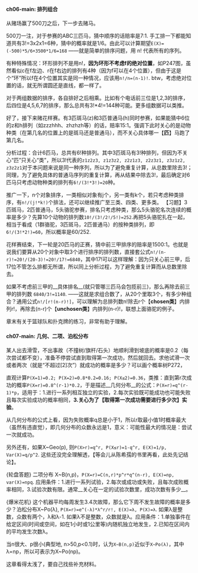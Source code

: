 #### ch06-main: 排列组合

从赌场赢了500刀之后，下一步去赌马。

500刀一注，对于参赛的ABC三匹马，猜中顺序的话赔率是7:1. 手工排一下都能知道共有3!=3x2x1=6种，猜中的概率就是1/6。由此可以计算期望```E(X)=(-500)*5/6+3500*1/6=168``` ——就是简单的排序问题，用 n! 代表所有的序列。

有种特殊情况：环形排列不是用n!，__因为环形不考虑f的绝对位置__，如P247图，虽然看似c在f左边、r在f右边的排列有4种（因为f可以在4个位置），但由于这是个“环”所以f在4个位置其实是同一种情况，应该用```n!/n=(n-1)!```. btw，考虑绝对位置的话，就无所谓圆还是直线，都一样了。

对于两组数据的排序，各自排好之后相乘。比如有个电话前三位是1,2,3的排序，后四位是4,5,6,7的排序，那么总共有3!*4!=144种可能。更多组数据可以类推。

好了，接下来赌花样赛。有3匹斑马(z)和3匹普通马(h)同时参赛，如果能猜中6位的z和h排列（如zzzhhh、zhzhzh等）的话，赔率15:1。强调下此时关心的是动物种类（在第几名的位置上的是斑马还是普通马），而不关心具体哪一【__匹__】马跑了第几名。

分析过程：合计6匹马，总共有6!种排列。其中3匹斑马有3!种排列，但因为不关心“匹”只关心“类”，所以3!代表的```z1z2z3, z1z3z2, z2z1z3, z2z3z1, z3z1z2, z3z2z1```对于本问题来说是同一种序列，所以为了避免重复计算，从总数里除去3!；同理，为了避免具体的普通马序列的重复计算，再从结果中除去3!，最后确定对6匹马只考虑动物种类的排列有```6!/(3!*3!)=20```种。

推广一下，n个对象排序，一类相似对象有j个，另一类有k个，若只考虑种类排序，有```n!/(j!*k!)```个排法，还可以继续推广至三类、四类、更多类。
【习题】3匹斑马，2匹普通马，5头骆驼参赛，排名只考虑种类，那么5头骆驼名次连续的概率是多少？先算10个动物的排列数```10!/(3!/2!/5!)=252```.再把5头骆驼扎在一起，相当于看成（1群骆驼，3匹斑马，2匹普通马）的按种类排列，即```6!/(3!*2!)=60```，所以概率是60/252.

花样赛结束，下一轮是20匹马的正赛，猜中前三甲排序的赔率是1500:1。也就是说我们要算从20个对象中取3个进行排序的排列数，直接套公式```n!/(n-r)!=20!/(20-3)!=20!/17!=6840```，其中17!可以这样理解：因为只关心前三甲，后17位不管怎么排都无所谓，所以同上分析过程，为了避免重复计算而从总数里除去。
  
如果不考虑前三甲的__具体排名__(就只管哪三匹马会包揽前三)，那么再除去前三甲的排列数 ```6840/3!=1140```. ——这就是求组合数了，从20个里取3个，有多少种组合？通用公式```n!/[r!(n-r)!]```，可以理解为总排列数n!除去r个【__chosen类__】内排列r!，再除去(n-r)个【__unchosen类__】内排列(n-r)!，联想上面骆驼的例子。

章末有关于篮球队和扑克牌的练习，非常有助于理解。

#### ch07-main: 几何、二项、泊松分布

某人出去滑雪，不出事故（不撞树/旗杆/石头）地顺利滑到坡底的概率是0.2（每次尝试都不变），准备不停尝试直到取得第一次成功，然后就回去。求他试滑一次或者两次（就是“不超过[2]次”）就成功的概率是多少？可以画个概率树P272，


直观计算```P(X=1)=0.2; P(X=2)=0.8*0.2=0.16; P(X≤2)=0.36```，类推：直到第r次成功的概率```P(X=r)=0.8^(r-1)*0.2```，于是描述__几何分布__的公式：```P(X=r)=q^(r-1)*p```，适用于：1.进行一系列相互独立的实验，2.每次实验既可能成功也可能失败且每次实验成功的概率相同，__3.关心为了【取得第一次成功需要进行多少次】实验__。


从几何分布的公式上看，因为失败概率q总是小于1，所以r取最小值1时概率最大（虽然有违直觉），即几何分布的众数永远是1，意义：可能性最大的情况是：尝试一次就成功。

另外还有，如果X~Geo(p), 则```P(X>r)=q^r, P(X≤r)=1-q^r, E(X)=1/p, Var(X)=q/p^2```. 这些还没完全理解透，【等会儿从陈希孺的书里再看，此处先记结论】。

{轮盘答题} 二项分布 X~B(n,p)，```P(X=r)=C(n,r)*p^r*q^(n-r), E(X)=np, var(X)=npq```. 应用条件：1.进行一系列试验，2.每次或成功或失败，且每次成败概率相同，3.试验次数有限。通常__关心在一定的试验次数里，成功次数有多少__。

{爆米花机} 这个机器平均每周发生3.4次故障，那么它下周不发生故障的概率是多少？泊松分布X~Po(λ), ```P(X=r)=e^(-λ)*λ^r/r!, E(X)=λ, P(X)=λ```. 如果λ是整数，众数有两个，λ和λ-1. 如果λ不是整数，众数就是λ。应用条件：1.单独事件在给定区间(时间或空间，如在1小时或1公里等)内随机独立地发生，2.已知在区间内的平均发生次数λ。

当n很大、p很小(典型地, n>50,p<0.1)时，认为```X~B(n,p)```近似于```X~Po(λ)```，其中λ=np，所以可表示为X~Po(np)。

这章看得太浅了，要自己找些补充材料。